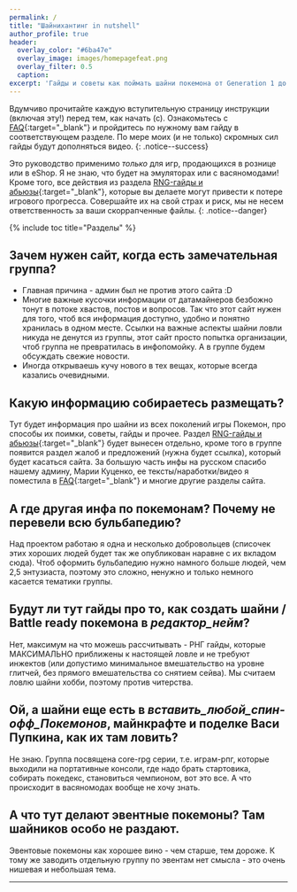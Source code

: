 ```yaml
---
permalink: /
title: "Шайнихантинг in nutshell"
author_profile: true
header:
  overlay_color: "#6ba47e"
  overlay_image: images/homepagefeat.png
  overlay_filter: 0.5
  caption:
excerpt: 'Гайды и советы как поймать шайни покемона от Generation 1 до Generation 7.<br />**Последнее изменение:** 30 марта 2019'
---
```




Вдумчиво прочитайте каждую вступительную страницу инструкции (включая эту!) перед тем, как начать (с). Ознакомьтесь с [FAQ](faq){:target="_blank"} и пройдитесь по нужному вам гайду в соответствующем разделе. По мере моих (и не только) скромных сил гайды будут дополняться видео.
{: .notice--success}

Это руководство применимо _только_ для игр, продающихся в рознице или в eShop. Я не знаю, что будет на эмуляторах или с васяномодами!    
Кроме того, все действия из раздела [RNG-гайды и абьюзы](rngabuse){:target="_blank"}, которые вы делаете могут привести к потере игрового прогресса. Совершайте их на свой страх и риск, мы не несем ответственность за ваши скоррапченные файлы.
{: .notice--danger}

{% include toc title="Разделы" %}

## Зачем нужен сайт, когда есть замечательная группа?

+ Главная причина - админ был не против этого сайта :D
+ Многие важные кусочки информации от датамайнеров безбожно тонут в потоке хвастов, постов и вопросов. Так что этот сайт нужен для того, чтоб вся информация доступно, удобно и понятно хранилась в одном месте. Ссылки на важные аспекты шайни ловли никуда не денутся из группы, этот сайт просто попытка организации, чтоб группа не превратилась в инфопомойку. А в группе будем обсуждать свежие новости.
+ Иногда открываешь кучу нового в тех вещах, которые всегда казались очевидными. 

## Какую информацию собираетесь размещать?

Тут будет информация про шайни из всех поколений игры Покемон, про способы их поимки, советы, гайды и прочее. Раздел [RNG-гайды и абьюзы](rngabuse){:target="_blank"} будет вынесен отдельно, кроме того в группе появится раздел жалоб и предложений (нужна будет ссылка), который будет касаться сайта. За большую часть инфы на русском спасибо нашему админу, Марии Куценко, ее тексты/наработки/видео я поместила в [FAQ](faq){:target="_blank"} и многие другие разделы сайта. 


## А где другая инфа по покемонам? Почему не перевели всю бульбапедию?

Над проектом работаю я одна и несколько добровольцев (списочек этих хороших людей будет так же опубликован наравне с их вкладом сюда). Чтоб оформить бульбапедию нужно намного больше людей, чем 2,5 энтузиаста, поэтому это сложно, ~~не~~нужно и только немного касается тематики группы. 


##  Будут ли тут гайды про то, как создать шайни / Battle ready покемона в *редактор_нейм*?

Нет, максимум на что можешь рассчитывать - РНГ гайды, которые МАКСИМАЛЬНО приближены к настоящей ловле и не требуют инжектов (или допустимо минимальное вмешательство на уровне глитчей, без прямого вмешательства со снятием сейва). Мы считаем ловлю шайни хобби, поэтому против читерства.

## Ой, а шайни еще есть в *вставить_любой_спин-офф_Покемонов*, майнкрафте и поделке Васи Пупкина, как их там ловить?

Не знаю. Группа посвящена core-rpg серии, т.е. играм-рпг, которые выходили на портативные консоли, где надо брать стартовика, собирать покедекс, становиться чемпионом, вот это все. А что происходит в васяномодах вообще не хочу знать.

## А что тут делают эвентные покемоны? Там шайников особо не раздают.

Эвентовые покемоны как хорошее вино - чем старше, тем дороже. К тому же заводить отдельную группу по эвентам нет смысла - это очень нишевая и небольшая тема. 

___
